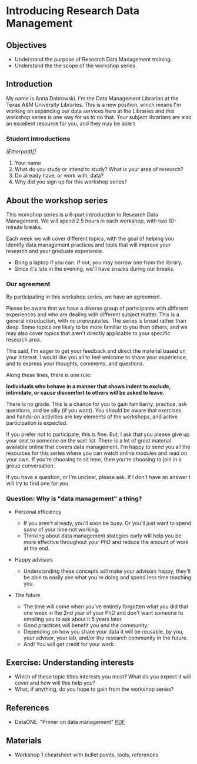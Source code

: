 # Introducing Research Data Management
## Objectives
- Understand the purpose of Research Data Management training.
- Understand the the scope of the workshop series.

## Introduction
My name is Anna Dabrowski. I'm the Data Management Librarian at the Texas A&M University Libraries. This is a new position, which means I'm working on expanding our data services here at the Libraries and this workshop series is one way for us to do that. Your subject librarians are also an excellent resource for you, and they may be able t

### Student introductions
*(Etherpad)[]*

1. Your name
2. What do you study or intend to study? What is your area of research?
3. Do already have, or work with, data?
4. Why did you sign up for this workshop series?

## About the workshop series
This workshop series is a 6-part introduction to Research Data Management. We will spend 2.5 hours in each workshop, with two 10-minute breaks. 

Each week we will cover different topics, with the goal of helping you identify data management practices and tools that will improve your research and your graduate experience.


- Bring a laptop if you can. If not, you may borrow one from the library.
- Since it's late in the evening, we'll have snacks during our breaks.

### Our agreement 
By participating in this workshop series, we have an agreement. 

Please be aware that we have a diverse group of participants with different experiences and who are dealing with different subject matter. This is a general introduction, with no prerequisites. The series is broad rather than deep. Some topics are likely to be more familiar to you than others, and we may also cover topics that aren't directly applicable to your specific research area. 

This said, I'm eager to get your feedback and direct the material based on your interest. I would like you all to feel welcome to share your experience, and to express your thoughts, comments, and questions.

Along these lines, there is one rule:

**Individuals who behave in a manner that shows indent to exclude, intimidate, or cause discomfort to others will be asked to leave.**

There is no grade. This is a chance for you to gain familiarity, practice, ask questions, and be silly (if you want). You should be aware that exercises and hands-on activities are key elements of the workshops, and active participation is expected.

If you prefer not to participate, this is fine. But, I ask that you please give up your seat to someone on the wait list. There is a lot of great material available online that covers data management. I'm happy to send you all the resources for this series where you can watch online modules and read on your own. If you're choosing to sit here, then you're choosing to join in a group conversation. 

If you have a question, or I'm unclear, please ask. If I don't have an answer I will try to find one for you. 

### Question: Why is "data management" a thing?

- Personal efficiency
	- If you aren't already, you'll soon be busy. Or you'll just want to spend *some* of your time not working.
	- Thinking about data management stategies early will help you be more effective throughout your PhD and reduce the amount of work at the end.

- Happy advisors
	- Understanding these concepts will make your advisors happy, they'll be able to easily see what you're doing and spend less time teaching you.

- The future
	- The time will come when you've entirely forgotten what you did that one week in the 2nd year of your PhD and don't want someone to emailing you to ask about it 5 years later.
	- Good practices will benefit you and the community. 
	- Depending on how you share your data it will be reusable, by you, your advisor, your lab, and/or the research community in the future. 
	- And! You will get credit for your work.

## Exercise: Understanding interests 
- Which of these topic titles interests you most? What do you expect it will cover and how will this help you?
- What, if anything, do you hope to gain from the workshop series?

## References
- DataONE. "Primer on data management" [PDF](http://escholarship.org/uc/item/7tf5q7n3)

## Materials

- Workshop 1 cheatsheet with bullet points, tools, references